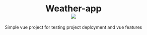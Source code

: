<div align="center">
  <h1>
  Weather-app
        <br>
        <a href="https://jvrl18.github.io/Weather-app/" target="_blank" border"50%" width="fit-content">
          <img src="https://img.shields.io/badge/Check%20website-A020F0?style=for-the-badge&logo=&logoColor=white">
        </a> 
  </h1>
</div>

<p align="center">
  Simple vue project for testing project deployment and vue features
</p>

